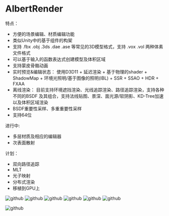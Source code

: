 ﻿AlbertRender
============

特点：
* 方便的场景编辑、材质编辑功能
* 类似Unity中的基于组件的构架
*	支持 .fbx .obj .3ds .dae .ase 等常见的3D模型格式，支持 .vox .vol 两种体素文件格式
*	可以基于输入的函数表达式创建模型及体积区域
*	支持蒙皮骨骼动画
*	实时预览&编辑状态：
  使用D3D11 + 延迟渲染 + 基于物理的shader + ShadowMap + 环境光照明/基于图像的照明(IBL) + SSR + SSAO + HDR + FXAA
*	离线渲染：
  目前支持环境遮挡渲染、光线追踪渲染、路径追踪渲染，支持各种不同的BSDF 及其组合，支持法线贴图、景深、面光源/软阴影、KD-Tree加速以及体积区域渲染
* BSDF重要性采样、多重重要性采样
* 支持64位

进行中:
* 多层材质及相应的编辑器
* 次表面散射

计划：
* 双向路径追踪
* MLT
* 光子映射
* 分布式渲染
* 移植到GPU上

![github](https://raw.githubusercontent.com/wmesci/AlbertRender/master/image0.png "实时预览")
![github](https://raw.githubusercontent.com/wmesci/AlbertRender/master/image1.png "")
![github](https://raw.githubusercontent.com/wmesci/AlbertRender/master/image2.png "")
![github](https://raw.githubusercontent.com/wmesci/AlbertRender/master/image3.png "")
![github](https://raw.githubusercontent.com/wmesci/AlbertRender/master/image4.png "")
![github](https://raw.githubusercontent.com/wmesci/AlbertRender/master/image5.png "")

![github](https://raw.githubusercontent.com/wmesci/AlbertRender/master/image6.png "")

